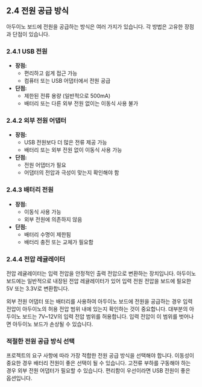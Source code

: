 ## **2.4 전원 공급 방식**

아두이노 보드에 전원을 공급하는 방식은 여러 가지가 있습니다. 각 방법은 고유한 장점과 단점이 있습니다.

### **2.4.1 USB 전원**

* **장점:**
    * 편리하고 쉽게 접근 가능
    * 컴퓨터 또는 USB 어댑터에서 전원 공급
* **단점:**
    * 제한된 전류 용량 (일반적으로 500mA)
    * 배터리 또는 다른 외부 전원 없이는 이동식 사용 불가

### **2.4.2 외부 전원 어댑터**

* **장점:**
    * USB 전원보다 더 많은 전류 제공 가능
    * 배터리 또는 외부 전원 없이 이동식 사용 가능
* **단점:**
    * 전원 어댑터가 필요
    * 어댑터의 전압과 극성이 맞는지 확인해야 함

### **2.4.3 배터리 전원**

* **장점:**
    * 이동식 사용 가능
    * 외부 전원에 의존하지 않음
* **단점:**
    * 배터리 수명이 제한됨
    * 배터리 충전 또는 교체가 필요함

### **2.4.4 전압 레귤레이터**

전압 레귤레이터는 입력 전압을 안정적인 출력 전압으로 변환하는 장치입니다. 아두이노 보드에는 일반적으로 내장된 전압 레귤레이터가 있어 입력 전원 전압을 보드에 필요한 5V 또는 3.3V로 변환합니다.

외부 전원 어댑터 또는 배터리를 사용하여 아두이노 보드에 전원을 공급하는 경우 입력 전압이 아두이노의 허용 전압 범위 내에 있는지 확인하는 것이 중요합니다. 대부분의 아두이노 보드는 7V~12V의 입력 전압 범위를 허용합니다. 입력 전압이 이 범위를 벗어나면 아두이노 보드가 손상될 수 있습니다.

### **적절한 전원 공급 방식 선택**

프로젝트의 요구 사항에 따라 가장 적합한 전원 공급 방식을 선택해야 합니다. 이동성이 중요한 경우 배터리 전원이 좋은 선택이 될 수 있습니다. 고전류 부하를 구동해야 하는 경우 외부 전원 어댑터가 필요할 수 있습니다. 편리함이 우선이라면 USB 전원이 좋은 옵션입니다.